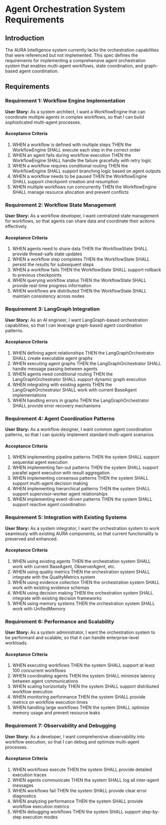 # Agent Orchestration System Requirements

## Introduction

The AURA Intelligence system currently lacks the orchestration capabilities that were referenced but not implemented. This spec defines the requirements for implementing a comprehensive agent orchestration system that enables multi-agent workflows, state coordination, and graph-based agent coordination.

## Requirements

### Requirement 1: Workflow Engine Implementation

**User Story:** As a system architect, I want a WorkflowEngine that can coordinate multiple agents in complex workflows, so that I can build sophisticated multi-agent processes.

#### Acceptance Criteria

1. WHEN a workflow is defined with multiple steps THEN the WorkflowEngine SHALL execute each step in the correct order
2. WHEN an agent fails during workflow execution THEN the WorkflowEngine SHALL handle the failure gracefully with retry logic
3. WHEN a workflow requires conditional routing THEN the WorkflowEngine SHALL support branching logic based on agent outputs
4. WHEN a workflow needs to be paused THEN the WorkflowEngine SHALL support checkpoint creation and resumption
5. WHEN multiple workflows run concurrently THEN the WorkflowEngine SHALL manage resource allocation and prevent conflicts

### Requirement 2: Workflow State Management

**User Story:** As a workflow developer, I want centralized state management for workflows, so that agents can share data and coordinate their actions effectively.

#### Acceptance Criteria

1. WHEN agents need to share data THEN the WorkflowState SHALL provide thread-safe state updates
2. WHEN a workflow step completes THEN the WorkflowState SHALL persist the results for subsequent steps
3. WHEN a workflow fails THEN the WorkflowState SHALL support rollback to previous checkpoints
4. WHEN querying workflow status THEN the WorkflowState SHALL provide real-time progress information
5. WHEN workflows are distributed THEN the WorkflowState SHALL maintain consistency across nodes

### Requirement 3: LangGraph Integration

**User Story:** As an AI engineer, I want LangGraph-based orchestration capabilities, so that I can leverage graph-based agent coordination patterns.

#### Acceptance Criteria

1. WHEN defining agent relationships THEN the LangGraphOrchestrator SHALL create executable agent graphs
2. WHEN executing agent graphs THEN the LangGraphOrchestrator SHALL handle message passing between agents
3. WHEN agents need conditional routing THEN the LangGraphOrchestrator SHALL support dynamic graph execution
4. WHEN integrating with existing agents THEN the LangGraphOrchestrator SHALL work with current BaseAgent implementations
5. WHEN handling errors in graphs THEN the LangGraphOrchestrator SHALL provide error recovery mechanisms

### Requirement 4: Agent Coordination Patterns

**User Story:** As a workflow designer, I want common agent coordination patterns, so that I can quickly implement standard multi-agent scenarios.

#### Acceptance Criteria

1. WHEN implementing pipeline patterns THEN the system SHALL support sequential agent execution
2. WHEN implementing fan-out patterns THEN the system SHALL support parallel agent execution with result aggregation
3. WHEN implementing consensus patterns THEN the system SHALL support multi-agent decision making
4. WHEN implementing hierarchical patterns THEN the system SHALL support supervisor-worker agent relationships
5. WHEN implementing event-driven patterns THEN the system SHALL support reactive agent coordination

### Requirement 5: Integration with Existing Systems

**User Story:** As a system integrator, I want the orchestration system to work seamlessly with existing AURA components, so that current functionality is preserved and enhanced.

#### Acceptance Criteria

1. WHEN using existing agents THEN the orchestration system SHALL work with current BaseAgent, ObserverAgent, etc.
2. WHEN using quality metrics THEN the orchestration system SHALL integrate with the QualityMetrics system
3. WHEN using evidence collection THEN the orchestration system SHALL work with existing evidence schemas
4. WHEN using decision making THEN the orchestration system SHALL integrate with existing decision frameworks
5. WHEN using memory systems THEN the orchestration system SHALL work with UnifiedMemory

### Requirement 6: Performance and Scalability

**User Story:** As a system administrator, I want the orchestration system to be performant and scalable, so that it can handle enterprise-level workloads.

#### Acceptance Criteria

1. WHEN executing workflows THEN the system SHALL support at least 100 concurrent workflows
2. WHEN coordinating agents THEN the system SHALL minimize latency between agent communications
3. WHEN scaling horizontally THEN the system SHALL support distributed workflow execution
4. WHEN monitoring performance THEN the system SHALL provide metrics on workflow execution times
5. WHEN handling large workflows THEN the system SHALL optimize memory usage and prevent resource leaks

### Requirement 7: Observability and Debugging

**User Story:** As a developer, I want comprehensive observability into workflow execution, so that I can debug and optimize multi-agent processes.

#### Acceptance Criteria

1. WHEN workflows execute THEN the system SHALL provide detailed execution traces
2. WHEN agents communicate THEN the system SHALL log all inter-agent messages
3. WHEN workflows fail THEN the system SHALL provide clear error diagnostics
4. WHEN analyzing performance THEN the system SHALL provide workflow execution metrics
5. WHEN debugging workflows THEN the system SHALL support step-by-step execution modes